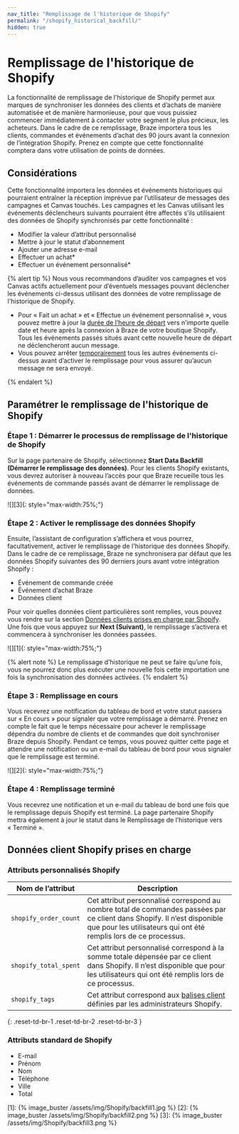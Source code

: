 ```yaml
---
nav_title: "Remplissage de l'historique de Shopify"
permalink: "/shopify_historical_backfill/"
hidden: true
---
```


# Remplissage de l'historique de Shopify 

La fonctionnalité de remplissage de l'historique de Shopify permet aux marques de synchroniser les données des clients et d’achats de manière automatisée et de manière harmonieuse, pour que vous puissiez commencer immédiatement à contacter votre segment le plus précieux, les acheteurs. Dans le cadre de ce remplissage, Braze importera tous les clients, commandes et événements d’achat des 90 jours avant la connexion de l’intégration Shopify. Prenez en compte que cette fonctionnalité comptera dans votre utilisation de points de données. 

## Considérations

Cette fonctionnalité importera les données et événements historiques qui pourraient entraîner la réception imprévue par l’utilisateur de messages des campagnes et Canvas touchés. Les campagnes et les Canvas utilisant les événements déclencheurs suivants pourraient être affectés s’ils utilisaient des données de Shopify synchronisés par cette fonctionnalité :
- Modifier la valeur d’attribut personnalisé
- Mettre à jour le statut d’abonnement 
- Ajouter une adresse e-mail
- Effectuer un achat*
- Effectuer un événement personnalisé*

{% alert tip %}
Nous vous recommandons d’auditer vos campagnes et vos Canvas actifs actuellement pour d’éventuels messages pouvant déclencher les événements ci-dessus utilisant des données de votre remplissage de l'historique de Shopify. 

- Pour « Fait un achat » et « Effectue un événement personnalisé », vous pouvez mettre à jour la [durée de l’heure de départ]({{site.baseurl}}/user_guide/engagement_tools/campaigns/building_campaigns/delivery_types/triggered_delivery/?redirected=true#step-4-assign-duration) vers n’importe quelle date et heure après la connexion à Braze de votre boutique Shopify. Tous les événements passés situés avant cette nouvelle heure de départ ne déclencheront aucun message. 
- Vous pouvez arrêter [temporairement]({{site.baseurl}}/user_guide/engagement_tools/campaigns/managing_campaigns/change_your_campaign_after_launch/#stopping-your-campaign) tous les autres événements ci-dessus avant d’activer le remplissage pour vous assurer qu’aucun message ne sera envoyé. 

{% endalert %}

## Paramétrer le remplissage de l'historique de Shopify

### Étape 1 : Démarrer le processus de remplissage de l'historique de Shopify

Sur la page partenaire de Shopify, sélectionnez **Start Data Backfill (Démarrer le remplissage des données)**. Pour les clients Shopify existants, vous devrez autoriser à nouveau l’accès pour que Braze recueille tous les événements de commande passés avant de démarrer le remplissage de données.

![][3]{: style="max-width:75%;"}

### Étape 2 : Activer le remplissage des données Shopify

Ensuite, l’assistant de configuration s’affichera et vous pourrez, facultativement, activer le remplissage de l'historique des données Shopify. Dans le cadre de ce remplissage, Braze ne synchronisera par défaut que les données Shopify suivantes des 90 derniers jours avant votre intégration Shopify :
- Événement de commande créée
- Événement d’achat Braze
- Données client

Pour voir quelles données client particulières sont remplies, vous pouvez vous rendre sur la section [Données clients prises en charge par Shopify](#supported-shopify-customer-data). Une fois que vous appuyez sur **Next (Suivant)**, le remplissage s’activera et commencera à synchroniser les données passées.

![][1]{: style="max-width:75%;"}

{% alert note %}
Le remplissage d’historique ne peut se faire qu’une fois, vous ne pourrez donc plus exécuter une nouvelle fois cette importation une fois la synchronisation des données activées.
{% endalert %}

### Étape 3 : Remplissage en cours

Vous recevrez une notification du tableau de bord et votre statut passera sur « En cours » pour signaler que votre remplissage a démarré. Prenez en compte le fait que le temps nécessaire pour achever le remplissage dépendra du nombre de clients et de commandes que doit synchroniser Braze depuis Shopify. Pendant ce temps, vous pouvez quitter cette page et attendre une notification ou un e-mail du tableau de bord pour vous signaler que le remplissage est terminé.

![][2]{: style="max-width:75%;"}

### Étape 4 : Remplissage terminé
Vous recevrez une notification et un e-mail du tableau de bord une fois que le remplissage depuis Shopify est terminé. La page partenaire Shopify mettra également à jour le statut dans le Remplissage de l’historique vers « Terminé ».

## Données client Shopify prises en charge

### Attributs personnalisés Shopify

| Nom de l’attribut | Description |
| --- | --- |
| `shopify_order_count` | Cet attribut personnalisé correspond au nombre total de commandes passées par ce client dans Shopify. Il n’est disponible que pour les utilisateurs qui ont été remplis lors de ce processus. |
| `shopify_total_spent` | Cet attribut personnalisé correspond à la somme totale dépensée par ce client dans Shopify. Il n’est disponible que pour les utilisateurs qui ont été remplis lors de ce processus. |
| `shopify_tags` | Cet attribut correspond aux [balises client](https://help.shopify.com/en/manual/shopify-admin/productivity-tools/using-tags#tag-types) définies par les administrateurs Shopify. |
{: .reset-td-br-1 .reset-td-br-2 .reset-td-br-3 }

### Attributs standard de Shopify
- E-mail
- Prénom
- Nom
- Téléphone
- Ville
- Total

[1]: {% image_buster /assets/img/Shopify/backfill1.jpg %} 
[2]: {% image_buster /assets/img/Shopify/backfill2.png %} 
[3]: {% image_buster /assets/img/Shopify/backfill3.png %} 